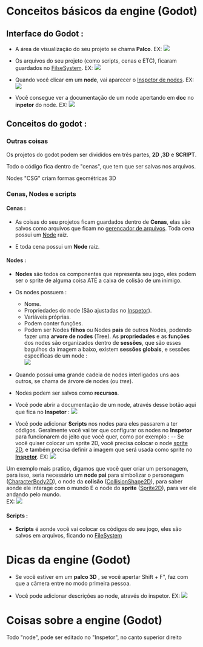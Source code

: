 # Conceitos básicos da engine (Godot)
## Interface do Godot :
* A área de visualização do seu projeto se chama **Palco**. 
EX: 
![](hud_palco_exemplo.png)

* Os arquivos do seu projeto (como scripts, cenas e ETC), ficaram guardados no [FilseSystem](link_arquivos_salvos.md).
EX:
![](hud_arquivos_do_projeto_exemplo.png)

* Quando você clicar em um **node**, vai aparecer o [Inspetor de nodes](link_Nodes_Inspetor.md). 
EX: 
![](inspetor_node_sprite2D.png)

* Você consegue ver a documentação de um node apertando em **doc** no **inpetor** do node. 
EX: 
![](hud_abrir_documentacao_dos_nodes.png)
## Conceitos do godot : 
### Outras coisas 
Os projetos do godot podem ser divididos em três partes, **2D** ,**3D** e **SCRIPT**.

Todo o código fica dentro de "cenas", que tem que ser salvas nos arquivos.

Nodes "CSG" criam formas geométricas 3D
### Cenas, Nodes e scripts 

#### Cenas : 
* As coisas do seu projetos ficam guardados dentro de **Cenas**, elas são salvos como arquivos que ficam no [gerencador de arquivos](link_arquivos_salvos.md). Toda cena possui um [Node](link_Nodes_godot.md) raiz.

* E toda cena possui um **Node** raiz.
#### Nodes : 
* **Nodes** são todos os componentes que representa seu jogo, eles podem ser o sprite de alguma coisa ATÉ a caixa de colisão de um inimigo.
* Os nodes possuem :
	* Nome.
	* Propriedades do node (São ajustadas no [Inspetor](link_Nodes_Inspetor)).
	* Variáveis próprias.  
	* Podem conter funções.
	* Podem ser Nodes **filhos** ou Nodes **pais** de outros Nodes, podendo fazer uma **arvore de nodes** (Tree).
 As **propriedades** e as **funções** dos nodes são organizados dentro de **sessões**, que são esses bagulhos da imagem a baixo, existem **sessões globais**, e sessões especificas de um node :  
![](inspetor_node_Sessoes.png)
* Quando possui uma grande cadeia de nodes interligados uns aos outros, se chama de árvore de nodes (ou *tree*). 

* Nodes podem ser salvos como **recursos**. 

* Você pode abrir a documentação de um node, através desse botão aqui que fica no **Inspetor** : 
![](hud_abrir_documentacao_dos_nodes.png)

* Você pode adicionar **Scripts** nos nodes para eles passarem a ter códigos. Geralmente você vai ter que configurar os nodes no **Inspetor** para funcionarem do jeito que você quer, como por exemplo : 
-- Se você quiser colocar um sprite 2D, você precisa colocar o node [sprite 2D](node_Sprite2D), e também precisa definir a imagem que será usada como sprite no **[Inspetor](link_Nodes_Inspetor)**.
EX:
![](inspetor_node_sprite2D.png)

Um exemplo mais pratico, digamos que você quer criar um personagem, para isso, seria necessário um **node pai** para simbolizar o personagem ([CharacterBody2D](node_CharacterBody2D)), o node da **colisão** ([CollisionShape2D](node_CollisionShape2D)), para saber aonde ele interage com o mundo E o node do **sprite** ([Sprite2D](node_Sprite2D)), para ver ele andando pelo mundo.   
EX: 
![](nodes_exemplo_personagem.png)

#### Scripts : 
* **Scripts** é aonde você vai colocar os códigos do seu jogo, eles são salvos em arquivos, ficando no [FileSystem](link_arquivos_salvos.md)

# Dicas da engine (Godot)
* Se você estiver em um **palco 3D** , se você apertar Shift + F", faz com que a câmera entre no modo primeira pessoa.

* Você pode adicionar descrições ao node, através do inspetor. 
EX: 
![](inspetor_node_descrisoes.png)
# Coisas sobre a engine (Godot)
Todo "node", pode ser editado no "Inspetor", no canto superior direito 

